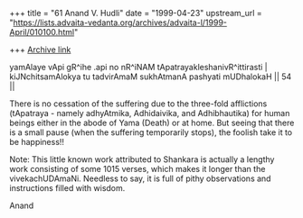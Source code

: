 +++
title = "61 Anand V. Hudli"
date = "1999-04-23"
upstream_url = "https://lists.advaita-vedanta.org/archives/advaita-l/1999-April/010100.html"

+++
[Archive link](https://lists.advaita-vedanta.org/archives/advaita-l/1999-April/010100.html)

yamAlaye vApi gR^ihe .api no nR^iNAM tApatrayakleshanivR^ittirasti |
 kiJNchitsamAlokya tu tadvirAmaM sukhAtmanA pashyati mUDhalokaH || 54 ||

 There is no cessation of the suffering due to the three-fold afflictions
 (tApatraya - namely adhyAtmika, Adhidaivika, and Adhibhautika) for
 human beings either in the abode of Yama (Death) or at home. But seeing
 that there is a small pause (when the suffering temporarily stops), the
 foolish take it to be happiness!!

 Note: This little known work attributed to Shankara is actually a
 lengthy work consisting of some 1015 verses, which makes it longer
 than the vivekachUDAmaNi. Needless to say, it is full of pithy
 observations and instructions filled with wisdom.

 Anand

